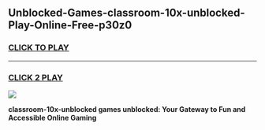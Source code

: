 
## Unblocked-Games-classroom-10x-unblocked-Play-Online-Free-p30z0
<h3>
<a href="https://premium76.site?title=classroom-10x-unblocked&ref=26A">CLICK TO PLAY</a></h3>
<hr>

<h3>
<a href="https://premium76.site?title=classroom-10x-unblocked&ref=26A">CLICK 2 PLAY</a>
  
</h3>

<a href="https://premium76.site?title=classroom-10x-unblocked&ref=26A"><img src="https://clearcache.store/games.png"></a>


**classroom-10x-unblocked games unblocked: Your Gateway to Fun and Accessible Online Gaming**
